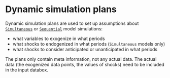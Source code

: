 


Dynamic simulation plans
=========================

Dynamic simulation plans are used to set up assumptions about
[`Simultaneous`](../simultaneous_models/index.md) or
[`Sequential`](../sequential_models/index.md) model simulations:

* what variables to exogenize in what periods
* what shocks to endogenized in what periods (`Simultaneous` models only)
* what shocks to consider anticipated or unanticipated in what periods

The plans only contain meta information, not any actual data. The actual
data (the exogenized data points, the values of shocks) need to be included
in the input databox.


